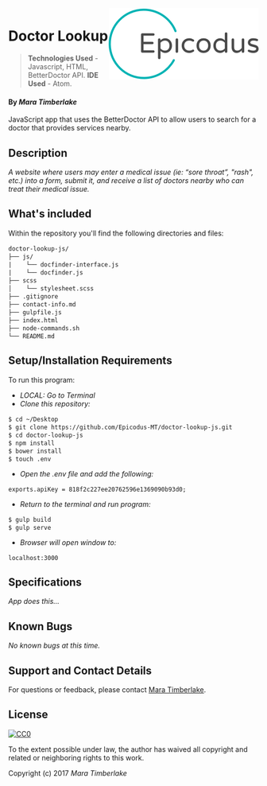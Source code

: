 <img src="epicodus.png" align="right" />

# Doctor Lookup

> **Technologies Used** - Javascript, HTML, BetterDoctor API.
> **IDE Used** - Atom.

#### By _**Mara Timberlake**_

JavaScript app that uses the BetterDoctor API to allow users to search for a doctor that provides services nearby.

## Description

_A website where users may enter a medical issue (ie: “sore throat”, "rash", etc.) into a form, submit it, and receive a list of doctors nearby who can treat their medical issue._

## What's included
Within the repository you'll find the following directories and files:

```
doctor-lookup-js/
├── js/
|    └── docfinder-interface.js
|    └── docfinder.js
├── scss
│    └── stylesheet.scss
├── .gitignore
├── contact-info.md
├── gulpfile.js
├── index.html
├── node-commands.sh
└── README.md
```

## Setup/Installation Requirements
To run this program:
* _LOCAL: Go to Terminal_
* _Clone this repository:_
```
$ cd ~/Desktop
$ git clone https://github.com/Epicodus-MT/doctor-lookup-js.git
$ cd doctor-lookup-js
$ npm install
$ bower install
$ touch .env
```
* _Open the .env file and add the following:_
```
exports.apiKey = 818f2c227ee20762596e1369090b93d0;
```
* _Return to the terminal and run program:_
```
$ gulp build
$ gulp serve
```
* _Browser will open window to:_
```
localhost:3000
```

## Specifications
_App does this..._

## Known Bugs
_No known bugs at this time._

## Support and Contact Details
For questions or feedback, please contact [Mara Timberlake](<contact-info.md>).

## License
[![CC0](https://licensebuttons.net/p/zero/1.0/88x31.png)](https://opensource.org/licenses/MIT)

To the extent possible under law, the author has waived all copyright and related or neighboring rights to this work.

Copyright (c) 2017 *_Mara Timberlake_*

